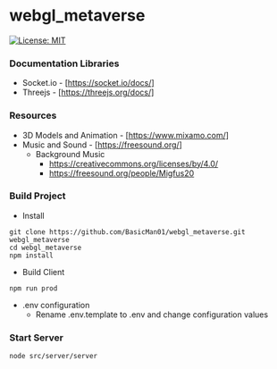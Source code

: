 # webgl_metaverse

[![License: MIT](https://img.shields.io/badge/License-MIT-blue.svg)](./LICENSE)

### Documentation Libraries ###
* Socket.io - [https://socket.io/docs/]
* Threejs - [https://threejs.org/docs/]

### Resources ###
* 3D Models and Animation - [https://www.mixamo.com/]
* Music and Sound - [https://freesound.org/]
	* Background Music
		* https://creativecommons.org/licenses/by/4.0/
		* https://freesound.org/people/Migfus20

### Build Project ###
* Install
```
git clone https://github.com/BasicMan01/webgl_metaverse.git webgl_metaverse
cd webgl_metaverse
npm install
```

* Build Client
```
npm run prod
```

* .env configuration
	* Rename .env.template to .env and change configuration values


### Start Server ###
```
node src/server/server
```